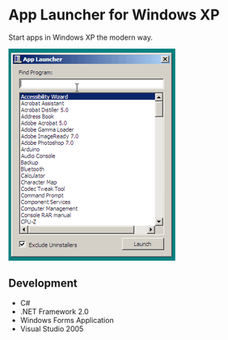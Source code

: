 # App Launcher for Windows XP

Start apps in Windows XP the modern way.

![screenshot](.github/screenshot.gif)

## Development

* C#
* .NET Framework 2.0
* Windows Forms Application
* Visual Studio 2005
